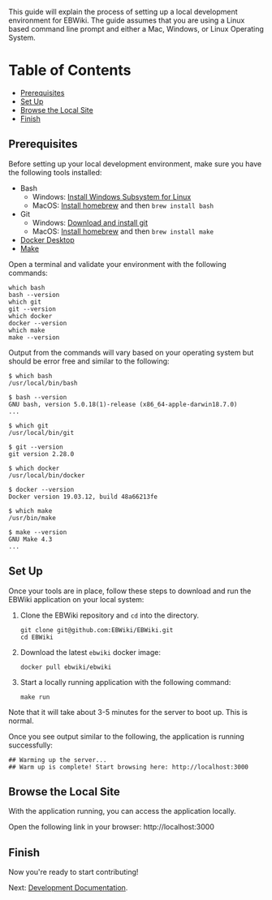 This guide will explain the process of setting up a local development environment for EBWiki.  The guide assumes that you are using a Linux based command line prompt and either a Mac, Windows, or Linux Operating System.

# Table of Contents
- [Prerequisites](#prerequisites)
- [Set Up](#setup)
- [Browse the Local Site](#browse)
- [Finish](#finish)

## Prerequisites
Before setting up your local development environment, make sure you have the following tools installed:
* Bash
  * Windows: [Install Windows Subsystem for Linux](https://www.windowscentral.com/install-windows-subsystem-linux-windows-10)
  * MacOS: [Install homebrew](https://brew.sh/) and then `brew install bash`
* Git
  * Windows: [Download and install git](https://git-scm.com/downloads)
  * MacOS: [Install homebrew](https://brew.sh/) and then `brew install make`
* [Docker Desktop](https://docs.docker.com/engine/install/)
* [Make](https://www.gnu.org/software/make/)

Open a terminal and validate your environment with the following commands:
```
which bash
bash --version
which git
git --version
which docker
docker --version
which make
make --version
```

Output from the commands will vary based on your operating system but should be error free and similar to the following:
```
$ which bash
/usr/local/bin/bash

$ bash --version
GNU bash, version 5.0.18(1)-release (x86_64-apple-darwin18.7.0)
...

$ which git
/usr/local/bin/git

$ git --version
git version 2.28.0

$ which docker
/usr/local/bin/docker

$ docker --version
Docker version 19.03.12, build 48a66213fe

$ which make
/usr/bin/make

$ make --version
GNU Make 4.3
...
```

## Set Up
Once your tools are in place, follow these steps to download and run the EBWiki application on your local system:

1. Clone the EBWiki repository and `cd` into the directory.
    ```
    git clone git@github.com:EBWiki/EBWiki.git
    cd EBWiki
    ```
1. Download the latest `ebwiki` docker image:
    ```
    docker pull ebwiki/ebwiki
    ```
1. Start a locally running application with the following command:
    ```
    make run
    ```

Note that it will take about 3-5 minutes for the server to boot up.  This is normal.

Once you see output similar to the following, the application is running successfully:
```
## Warming up the server...
## Warm up is complete! Start browsing here: http://localhost:3000
```

## Browse the Local Site
With the application running, you can access the application locally.

Open the following link in your browser:  http://localhost:3000

## Finish
Now you're ready to start contributing!

Next: [Development Documentation](docs/DEVELOPMENT.md).
